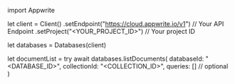 import Appwrite

let client = Client()
    .setEndpoint("https://cloud.appwrite.io/v1") // Your API Endpoint
    .setProject("<YOUR_PROJECT_ID>") // Your project ID

let databases = Databases(client)

let documentList = try await databases.listDocuments(
    databaseId: "<DATABASE_ID>",
    collectionId: "<COLLECTION_ID>",
    queries: [] // optional
)

